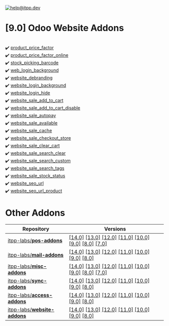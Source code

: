 [![help@itpp.dev](https://itpp.dev/images/infinity-readme.png)](mailto:help@itpp.dev)
# [9.0] Odoo Website Addons

<br/>:heavy_check_mark: [product_price_factor](https://apps.odoo.com/apps/modules/9.0/product_price_factor/)
<br/>:heavy_check_mark: [product_price_factor_online](https://apps.odoo.com/apps/modules/9.0/product_price_factor_online/)
<br/>:heavy_check_mark: [stock_picking_barcode](https://apps.odoo.com/apps/modules/9.0/stock_picking_barcode/)
<br/>:heavy_check_mark: [web_login_background](https://apps.odoo.com/apps/modules/9.0/web_login_background/)
<br/>:heavy_check_mark: [website_debranding](https://apps.odoo.com/apps/modules/9.0/website_debranding/)
<br/>:heavy_check_mark: [website_login_background](https://apps.odoo.com/apps/modules/9.0/website_login_background/)
<br/>:heavy_check_mark: [website_login_hide](https://apps.odoo.com/apps/modules/9.0/website_login_hide/)
<br/>:heavy_check_mark: [website_sale_add_to_cart](https://apps.odoo.com/apps/modules/9.0/website_sale_add_to_cart/)
<br/>:heavy_check_mark: [website_sale_add_to_cart_disable](https://apps.odoo.com/apps/modules/9.0/website_sale_add_to_cart_disable/)
<br/>:heavy_check_mark: [website_sale_autopay](https://apps.odoo.com/apps/modules/9.0/website_sale_autopay/)
<br/>:heavy_check_mark: [website_sale_available](https://apps.odoo.com/apps/modules/9.0/website_sale_available/)
<br/>:heavy_check_mark: [website_sale_cache](https://apps.odoo.com/apps/modules/9.0/website_sale_cache/)
<br/>:heavy_check_mark: [website_sale_checkout_store](https://apps.odoo.com/apps/modules/9.0/website_sale_checkout_store/)
<br/>:heavy_check_mark: [website_sale_clear_cart](https://apps.odoo.com/apps/modules/9.0/website_sale_clear_cart/)
<br/>:heavy_check_mark: [website_sale_search_clear](https://apps.odoo.com/apps/modules/9.0/website_sale_search_clear/)
<br/>:heavy_check_mark: [website_sale_search_custom](https://apps.odoo.com/apps/modules/9.0/website_sale_search_custom/)
<br/>:heavy_check_mark: [website_sale_search_tags](https://apps.odoo.com/apps/modules/9.0/website_sale_search_tags/)
<br/>:heavy_check_mark: [website_sale_stock_status](https://apps.odoo.com/apps/modules/9.0/website_sale_stock_status/)
<br/>:heavy_check_mark: [website_seo_url](https://apps.odoo.com/apps/modules/9.0/website_seo_url/)
<br/>:heavy_check_mark: [website_seo_url_product](https://apps.odoo.com/apps/modules/9.0/website_seo_url_product/)

Other Addons
============

| Repository | Versions |
|------------|----------|
| [itpp-labs/**pos-addons**](https://github.com/itpp-labs/pos-addons) | [[14.0]](https://github.com/itpp-labs/pos-addons/tree/14.0#readme) [[13.0]](https://github.com/itpp-labs/pos-addons/tree/13.0#readme) [[12.0]](https://github.com/itpp-labs/pos-addons/tree/12.0#readme) [[11.0]](https://github.com/itpp-labs/pos-addons/tree/11.0#readme) [[10.0]](https://github.com/itpp-labs/pos-addons/tree/10.0#readme) [[9.0]](https://github.com/itpp-labs/pos-addons/tree/9.0#readme) [[8.0]](https://github.com/itpp-labs/pos-addons/tree/8.0#readme) [[7.0]](https://github.com/itpp-labs/pos-addons/tree/7.0#readme) |
| [itpp-labs/**mail-addons**](https://github.com/itpp-labs/mail-addons) | [[14.0]](https://github.com/itpp-labs/mail-addons/tree/14.0#readme) [[13.0]](https://github.com/itpp-labs/mail-addons/tree/13.0#readme) [[12.0]](https://github.com/itpp-labs/mail-addons/tree/12.0#readme) [[11.0]](https://github.com/itpp-labs/mail-addons/tree/11.0#readme) [[10.0]](https://github.com/itpp-labs/mail-addons/tree/10.0#readme) [[9.0]](https://github.com/itpp-labs/mail-addons/tree/9.0#readme) [[8.0]](https://github.com/itpp-labs/mail-addons/tree/8.0#readme) |
| [itpp-labs/**misc-addons**](https://github.com/itpp-labs/misc-addons) | [[14.0]](https://github.com/itpp-labs/misc-addons/tree/14.0#readme) [[13.0]](https://github.com/itpp-labs/misc-addons/tree/13.0#readme) [[12.0]](https://github.com/itpp-labs/misc-addons/tree/12.0#readme) [[11.0]](https://github.com/itpp-labs/misc-addons/tree/11.0#readme) [[10.0]](https://github.com/itpp-labs/misc-addons/tree/10.0#readme) [[9.0]](https://github.com/itpp-labs/misc-addons/tree/9.0#readme) [[8.0]](https://github.com/itpp-labs/misc-addons/tree/8.0#readme) [[7.0]](https://github.com/itpp-labs/misc-addons/tree/7.0#readme) |
| [itpp-labs/**sync-addons**](https://github.com/itpp-labs/sync-addons) | [[14.0]](https://github.com/itpp-labs/sync-addons/tree/14.0#readme) [[13.0]](https://github.com/itpp-labs/sync-addons/tree/13.0#readme) [[12.0]](https://github.com/itpp-labs/sync-addons/tree/12.0#readme) [[11.0]](https://github.com/itpp-labs/sync-addons/tree/11.0#readme) [[10.0]](https://github.com/itpp-labs/sync-addons/tree/10.0#readme) [[9.0]](https://github.com/itpp-labs/sync-addons/tree/9.0#readme) [[8.0]](https://github.com/itpp-labs/sync-addons/tree/8.0#readme) |
| [itpp-labs/**access-addons**](https://github.com/itpp-labs/access-addons) | [[14.0]](https://github.com/itpp-labs/access-addons/tree/14.0#readme) [[13.0]](https://github.com/itpp-labs/access-addons/tree/13.0#readme) [[12.0]](https://github.com/itpp-labs/access-addons/tree/12.0#readme) [[11.0]](https://github.com/itpp-labs/access-addons/tree/11.0#readme) [[10.0]](https://github.com/itpp-labs/access-addons/tree/10.0#readme) [[9.0]](https://github.com/itpp-labs/access-addons/tree/9.0#readme) [[8.0]](https://github.com/itpp-labs/access-addons/tree/8.0#readme) |
| [itpp-labs/**website-addons**](https://github.com/itpp-labs/website-addons) | [[14.0]](https://github.com/itpp-labs/website-addons/tree/14.0#readme) [[13.0]](https://github.com/itpp-labs/website-addons/tree/13.0#readme) [[12.0]](https://github.com/itpp-labs/website-addons/tree/12.0#readme) [[11.0]](https://github.com/itpp-labs/website-addons/tree/11.0#readme) [[10.0]](https://github.com/itpp-labs/website-addons/tree/10.0#readme) [[9.0]](https://github.com/itpp-labs/website-addons/tree/9.0#readme) [[8.0]](https://github.com/itpp-labs/website-addons/tree/8.0#readme) |
